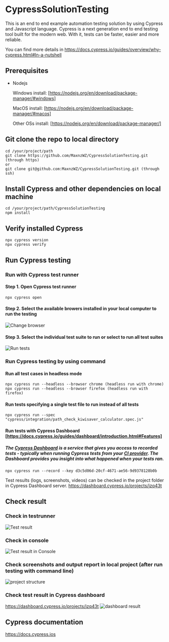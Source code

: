 # CypressSolutionTesting
This is an end to end example automation testing solution by using Cypress and Javascript language. Cypress is a next generation end to end testing tool built for the modern web. With it, tests can be faster, easier and more reliable.

You can find more details in https://docs.cypress.io/guides/overview/why-cypress.html#In-a-nutshell



## Prerequisites
+ Nodejs 
  
  Windows install: [https://nodejs.org/en/download/package-manager/#windows]
  
  MacOS install: [https://nodejs.org/en/download/package-manager/#macos]

  Other OSs install: [https://nodejs.org/en/download/package-manager/]

## Git clone the repo to local directory
```
cd /your/project/path
git clone https://github.com/MaxnzWZ/CypressSolutionTesting.git (through https)
or
git clone git@github.com:MaxnzWZ/CypressSolutionTesting.git (through ssh) 
``` 
## Install Cypress and other dependencies on local machine
```
cd /your/project/path/CypressSolutionTesting
npm install
```
## Verify installed Cypress
```
npx cypress version
npx cypress verify
```
## Run Cypress testing
### Run with Cypress test runner
#### Step 1. Open Cypress test runner
```
npx cypress open
```

#### Step 2. Select the available browers installed in your local computer to run the testing
![Change browser](images/changeBrowser.jpg)

#### Step 3. Select the individual test suite to run or select to run all test suites
![Run tests](images/runTests.jpg)


### Run Cypress testing by using command
#### Run all test cases in headless mode
```
npx cypress run --headless --browser chrome (headless run with chrome)
npx cypress run --headless --browser firefox (headless run with firefox)
```
#### Run tests specifying a single test file to run instead of all tests
```
npx cypress run --spec "cypress/integration/path_check_kiwisaver_calculator.spec.js"
```
#### Run tests with Cypress Dashboard [https://docs.cypress.io/guides/dashboard/introduction.html#Features]
##### The [Cypress Dashboard](https://on.cypress.io/dashboard) is a service that gives you access to recorded tests - typically when running Cypress tests from your [CI provider](https://docs.cypress.io/guides/guides/continuous-integration.html#Examples). The Dashboard provides you insight into what happened when your tests ran.
```
npx cypress run --record --key d3c5d06d-20cf-4671-ae56-9d9378128b0b
```
Test results (logs, screenshots, videos) can be checked in the project folder in Cypress Dashboard server.
https://dashboard.cypress.io/projects/jzq43t


## Check result
### Check in testrunner
![Test result](images/testrunnerResult.jpg)

### Check in console
![Test result in Console](images/consoleResult.jpg)

### Check screenshots and output report in local project (after run testing with command line)
![project structure](images/projectStructure.jpg)

### Check test result in Cypress dashboard
https://dashboard.cypress.io/projects/jzq43t
![dashboard result](images/dashboardResult.jpg)

## Cypress documentation
https://docs.cypress.ios